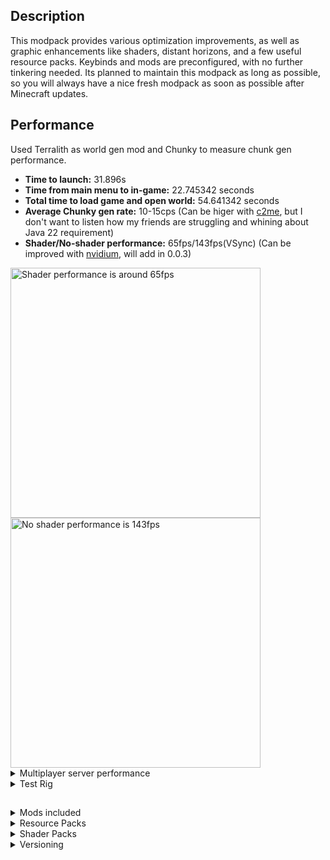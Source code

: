 ## Description
This modpack provides various optimization improvements, as well as graphic enhancements like shaders, distant horizons, and a few useful resource packs. Keybinds and mods are preconfigured, with no further tinkering needed.
Its planned to maintain this modpack as long as possible, so you will always have a nice fresh modpack as soon as possible after Minecraft updates.

## Performance
Used Terralith as world gen mod and Chunky to measure chunk gen performance.

- <b>Time to launch:</b> 31.896s
- <b>Time from main menu to in-game:</b> 22.745342 seconds
- <b>Total time to load game and open world:</b> 54.641342 seconds
- <b>Average Chunky gen rate:</b> 10-15cps (Can be higer with [c2me](https://modrinth.com/mod/c2me-fabric), but I don't want to listen how my friends are struggling and whining about Java 22 requirement)
- <b>Shader/No-shader performance:</b> 65fps/143fps(VSync) (Can be improved with [nvidium](https://modrinth.com/mod/nvidium), will add in 0.0.3)
 <img alt="Shader performance is around 65fps" src="https://github.com/user-attachments/assets/6e079a30-1afb-4fcd-b5a1-27a4d9998e8c" width="400px" style="display: inline-block" />
 <img alt="No shader performance is 143fps" src="https://github.com/user-attachments/assets/08a783e4-021b-415f-8b96-06faec87b2de"  width="400px"  style="display: inline-block" />
<details>
  <summary>Multiplayer server performance</summary>
   
  <img alt="Shader performance is around 70fps" src="https://github.com/user-attachments/assets/e1c6083c-a972-4ec6-9ef2-847152bbf261"  width="400px"  style="display: inline-block" />
  <img alt="No shader performance is 150fps" src="https://github.com/user-attachments/assets/3f9864f8-faa7-443d-a9a4-4b7dbcda33e8" width="400px" style="display: inline-block" />
 </details>

<details>
  <summary>Test Rig</summary>

- CPU: Ryzen Z1 Extreme
- GPU: RTX 2060 6Gb
- Allocated RAM: 6144Mb

  <details>
    <summary>Game settings</summary> 
    
  - Shader: Photon
  - Render Distance: 12 chunks
  - Simulation Distance 10 chunks
  - Grapchics: Fancy
  - Clouds: Off
  - Particles: Decreased
  - Distant Horizons Render Distance: 128
  </details>
</details>

##

<details>
  <summary>Mods included</summary>
  
- [AppleSkin](https://modrinth.com/mod/appleskin) by squeek502 - Adds the ability to view food stats and their effects on health and saturation.
- [Architectury](https://modrinth.com/mod/lhGA9TYQ) by shedaniel - Library
- [Auth Me](https://modrinth.com/mod/yjgIrBjZ) by Axieum - Relogin to your account directly from the game.
- [Auto Clicker](https://modrinth.com/mod/r8axuw4u) by ErrorMikey, Advanced XRay team - Does what it says. Configure with the "O" key, toggle with "I".
- [Axiom](https://modrinth.com/mod/axiom) by Moulberry - Minecraft's answer to Blender
- [Bad Optimizations](https://modrinth.com/mod/g96Z4WVZ) by Thosea - Miscellaneous small optimizations.
- [Better Mount HUD](https://modrinth.com/mod/kqJFAPU9) by Lortseam - Hunger bar and mount health displayed at the same time. XP bar replaced only when jumping.
- [Better Ping Display](https://modrinth.com/mod/MS1ZMyR7) by Quintinity - Displays ping in milliseconds in the tab menu.
- [Better F3](https://modrinth.com/mod/8shC1gFX) by cominixo, TreyRuffy - Configurable F3 menu.
- [Blur+](https://modrinth.com/mod/NK39zBp2) by Motschen, tterrag1098, Pyrofab, backryun, byquanton - Adds blur to interface overlays.
- [Chat Heads](https://modrinth.com/mod/Wb5oqrBJ) by dzwdz, Fourmisain - Prepends mini heads to player nicknames in chat and the tab menu.
- [ChatAnimation](https://modrinth.com/mod/DnNYdJsx) by Ezzenix - Adds animation to chat.
- [CIT Resewn](https://modrinth.com/mod/otVJckYQ) by SHsuperCM - OptiFine Custom Item Textures port to Sodium.
- [Click Through Updated](https://modrinth.com/mod/kodT9HQf) by Giselbaer, PinkGoosik - Adds the ability to click through item frames and signs. Press "F9" to toggle.
- [Cloth Config](https://modrinth.com/mod/9s6osm5g) by shedaniel - Library.
- [Collective](https://modrinth.com/mod/e0M1UDsY) by Rick South - Library.
- [Continuity](https://modrinth.com/mod/1IjD5062) by PepperCode1 - OptiFine connected textures port to Sodium.
- [Dark Loading Screen](https://modrinth.com/mod/h3XWIuzM) by Neecko5b84 - Self-descriptive.
- [Distant Horizons](https://modrinth.com/mod/uCdwusMi) - Adds LODs to Minecraft.
- [Dynamic FPS](https://modrinth.com/mod/LQ3K71Q1) by juliand665, LostLuma - Preserves resources of your PC when the game is not in focus by lowering graphics and setting an FPS cap.
- [e4mc](https://modrinth.com/mod/qANg5Jrr) by skyevg - Allows you to open LAN server to anyone
- [Enhanced Block Entities](https://modrinth.com/mod/OVuFYfre) by FoundationGames - Optimizes block entities (e.g., chests, shulkers, etc.).
- [Entity Model Features](https://modrinth.com/mod/4I1XuqiY) by Traben - OptiFine EMF port to Sodium.
- [Entity Texture Features](https://modrinth.com/mod/BVzZfTc1) by Traben - OptiFine ETF port to Sodium.
- [Entity Culling](https://modrinth.com/mod/NNAgCjsB) by tr7zw - Path-traced entity culling to optimize the game.
- [Fabric API](https://modrinth.com/mod/P7dR8mSH) by FabricMC
- [Fabric Language Kotlin](https://modrinth.com/mod/Ha28R6CL) by FabricMC - Library.
- [Fast IP Ping](https://modrinth.com/mod/9mtu0sUO) by Fallen_Breath - Self-explanatory.
- [Ferrite Core](https://modrinth.com/mod/uXXizFIs) by malte0811 - Memory usage optimization.
- [Held Item Info](https://modrinth.com/mod/tEcWzCZz) by Neecko5b84 - Shows info about the held item, similar to Bedrock.
- [Immediately Fast](https://modrinth.com/mod/5ZwdcRci) by RK_01 - Game launch time optimization.
- [Indium](https://modrinth.com/mod/Orvt0mRa) by comp500 - Sodium addon providing support for the Fabric Rendering API, based on Indigo.
- [Iris](https://modrinth.com/mod/YL57xq9U) by coderbot, IMS212, Justsnoopy30, FoundationGames - Shaders mod.
- [Jade](https://modrinth.com/mod/nvQzSEkH) by Snownee - Displays info about what you are looking at.
- [Just Enough Breeding](https://modrinth.com/mod/9Pk89J3g) by Christofmeg - Allows you to see breeding info. Press "U" on the spawner egg.
- [Keep Inventory Sorted, Simple](https://modrinth.com/mod/FbHSPTyF) by Manu - Inventory sorter.
- [Litematica](https://modrinth.com/mod/bEpr0Arc) by masa - Schematica port to Fabric.
- [Lithium](https://modrinth.com/mod/gvQqBUqZ) by JellySquid, 2No2Name - Performance optimization mod.
- M.R.U - Library.
- [MaLiLib](https://modrinth.com/mod/GcWjdA9I) by masa - Library.
- [MidnightLib](https://modrinth.com/mod/codAaoxh) by Motschen, TeamMidnightDust - Library.
- [MiniHUD](https://modrinth.com/mod/UMxybHE8) by masa - Highly configurable HUD with lots of features.
- [Mod Menu](https://modrinth.com/mod/mOgUt4GM) by Prospector, haykam821, TerraformersMC - Adds a mod menu to view and configure mods in-game.
- [Model Gap Fix](https://modrinth.com/mod/QdG47OkI) by MehVahdJukaar - Fixes model gaps, like fishing rods.
- [ModernFix](https://modrinth.com/mod/nmDcB62a) by embeddedt - Performance improvements.
- [More Chat History](https://modrinth.com/mod/8qkXwOnk) by JackFred - Self-explanatory.
- [More Culling](https://modrinth.com/mod/51shyZVL) by PR0CESS, 1Foxy2 - Literally adds more culling options.
- [MouseTweaks](https://modrinth.com/mod/aC3cM3Vq) by Ivan Molodetskikh (YaLTeR) - Inventory mouse interactions enhancer.
- [No Chat Reports](https://modrinth.com/mod/qQyHxfxd) by Aizistral - Strips cryptographic data from chat messages so Microsoft can't spy on you.
- [Noisium](https://modrinth.com/mod/KuNKN7d2) by Steveplays28 - World generation optimization.
- [OptiGUI](https://modrinth.com/mod/JuksLGBQ) by opekope2 - OptiFine Custom GUI feature port to Sodium.
- [Peek](https://modrinth.com/mod/TnOXNf5e) by Max Henkel - Additional information in item tooltips.
- [Placeholder API](https://modrinth.com/mod/eXts2L7r) by Patbox - Library.
- [Presence Footsteps](https://modrinth.com/mod/rcTfTZr3) by Hurricaaane (Ha3), Sollace - Sounds mod.
- [Resourcify](https://modrinth.com/mod/RLzHAoZe) by DeDiamondPro - Adds the ability to download shaders and resource packs from in-game.
- [Roughly Enough Items](https://modrinth.com/mod/nfn13YXA) by shedaniel - Recipe finder and viewer.
- [Roughly Enough Professions](https://modrinth.com/mod/V8XJ8f5f) by Mrbysco, ShyNieke - Adds profession info to REI. Press "U" on emerald or spawn egg.
- [Simple Voice Chat](https://modrinth.com/mod/9eGKb6K1) by Max Henkel - Voice chat. Requires server-side mod to work. Press "V" to configure.
- [Sodium](https://modrinth.com/mod/AANobbMI) by jellysquid3 - Rendering engine.
- [Sodium Extra](https://modrinth.com/mod/PtjYWJkn) by FlashyReese - More options for Sodium.
- [Sodium Shadowy Path Blocks](https://modrinth.com/mod/EIa1eiMm) by Rynnavinx - Adds smooth lighting to path blocks.
- [Status Effect Bars](https://modrinth.com/mod/x02cBj9Y) by Neecko5b84 - Adds small customizable bars to the status effects overlay and in the inventory to show the remaining duration of effects.
- [Thread Tweak](https://modrinth.com/mod/vSEH1ERy) by getchoo, UltimateBoomer, fantahund - Improves CPU scheduling.
- [ViaBackwards](https://modrinth.com/mod/NpvuJQoq) by Matsv, kennytv, Gerrygames, creeper123123321, ForceUpdate1, EnZaXD - Allows you to connect to newer servers.
- [ViaFabricPlus](https://modrinth.com/mod/rIC2XJV4) by FlorianMichael/EnZaXD, RK_01 - Fabric mod to connect to EVERY Minecraft server version (Release, Beta, Alpha, Classic, Snapshots, Bedrock) with QoL fixes to gameplay.
- [ViaVersion](https://modrinth.com/mod/P1OZGk5p) by _MylesC, creeper123123321, Gerrygames, kennytv, Matsv, EnZaXD, RK_01 - Allows you to connect to older servers.
- [WaveyCapes](https://modrinth.com/mod/kYuIpRLv) by tr7zw - Makes capes wave.
- [WI Zoom](https://modrinth.com/mod/o7DitHWP) by Alexander01998 - Zoom. Press "C", MWheel to adjust.
- [WorldEdit](https://enginehub.org/worldedit/) by EngineHub
- [YetAnotherConfigLib](https://modrinth.com/mod/1eAoo2KR) by isXander - Library.
- [Sounds](https://modrinth.com/mod/sound) by IMB11 - Block and item interactions sounds mod. Preconfigured
- [AdaptiveHUD](https://modrinth.com/mod/adaptivehud) by Fy17 - Smaller then miniHUD mod to work independent from miniHUD renderers 
</details>

<details>
  <summary>Resource Packs</summary>
  
  ### Enabled
  
  - [CTM OF-Fabric](https://modrinth.com/resourcepack/ctm-of-fabric) by Aeldit - Connected textures.
  - [BetterBoats](https://modrinth.com/resourcepack/better-boats) by PystoyPlayer
  - [Better Flame Particles](https://modrinth.com/resourcepack/better-flame-particles) by Tschipcraft
  - [Axolotl Bucket Variants](https://modrinth.com/resourcepack/axolotl-bucket-variants) by manyrandomthings
  - [Low On Fire](https://modrinth.com/resourcepack/low-on-fire) by Haikis - Makes fire effect less obstructive.
  - [Small Shield & Totem](https://modrinth.com/resourcepack/small-shield-totem) by blob_ - Makes shield and totem held items less obstructive.
  - [Less Pumpkin Blur](https://modrinth.com/resourcepack/less-pumpkin-blur) by Cyan735 - Makes pumpkin blur more opaque.
  - [Less Rain](https://modrinth.com/resourcepack/less-rain) by Cyan735
  - [Icons Advertisement Removal](https://modrinth.com/resourcepack/icons-advertisement-removal) by vexcenot
  - [Icons](https://modrinth.com/resourcepack/icons) by mr_ch0c0late - Adds icons to UI.
  - [Fancy Crops](https://modrinth.com/resourcepack/fancy-crops) by bebebea_loste
  - [Default Dark Mode](https://modrinth.com/resourcepack/default-dark-mode) by nebulr - Makes all the UI dark.
  - [Better Lights](https://modrinth.com/resourcepack/better-lights) by PystoyPlayer
  - [Detailed Animations](https://modrinth.com/resourcepack/detailed-animations) by Cymock - Player model animation.
  - [Fresh Animations](https://modrinth.com/resourcepack/fresh-animations) by FreshLX - Other mobs' animations.
  - [C4Music](https://modrinth.com/resourcepack/c4music) by MopsTMC and C418 - Removes new soundtrack in favour of C418 ol' days ost
  - Glass Pane Culling Fix - Fixes culling issue with glass panes.
  
  ### Optional
  - [GUI Revision](https://modrinth.com/resourcepack/gui-revision) by Vixel - Another resource pack that changes UI.
  - [Enchant Icons](https://modrinth.com/resourcepack/enchant-icons-colorless-countxd) by CountXD - For those who don’t want Icons RP but want to see enchant icons.
</details>

<details>
  <summary>Shader Packs</summary>

   - [Complimentary Reimagined](https://modrinth.com/shader/complementary-reimagined) by EminGT
   - [Hysteria Shaders](https://modrinth.com/shader/hysteria-shaders) by ElocinDev
   - [Pastel Shaders](https://modrinth.com/shader/pastel-shaders) by ElocinDev
   - [Photon](https://modrinth.com/shader/photon-shader) by sixthsurge
</details>


<details>
 <summary>Versioning</summary>

 Assuming modpack version is x.y.z, where:
 - x: game version change, e.g. Minecracft 1.21 updates to Minecraft 1.21.1
 - y: modlist\resourcepacks\shaderpacks changes, e.g. new mod added, RP removed etc.
 - z: mods\resourcepacks\shaderpacks updates, e.g. DistantHorizons update from 2.2.0a to 2.2.1a
</details>
